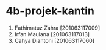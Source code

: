 # 4b-projek-kantin
1. Fathimatuz Zahra [201063117009]
2. Irfan Maulana [201063117013]
3. Cahya Diantoni [201063117060]
